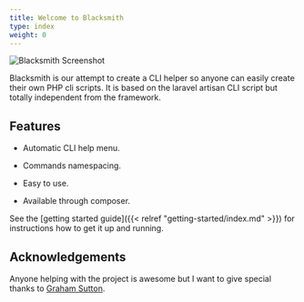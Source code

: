 ```yaml
---
title: Welcome to Blacksmith
type: index
weight: 0
---
```


![Blacksmith Screenshot](/images/blacksmith_help_sc.png)

Blacksmith is our attempt to create a CLI helper so anyone can easily create their own PHP cli scripts. It is based on the laravel artisan CLI script but totally independent from the framework.

## Features

- Automatic CLI help menu.

- Commands namespacing.

- Easy to use.

- Available through composer.


See the [getting started guide]({{< relref "getting-started/index.md" >}}) for instructions how to get
it up and running.

## Acknowledgements

Anyone helping with the project is awesome but I want to give special thanks to [Graham Sutton](https://github.com/grahamsutt12).
